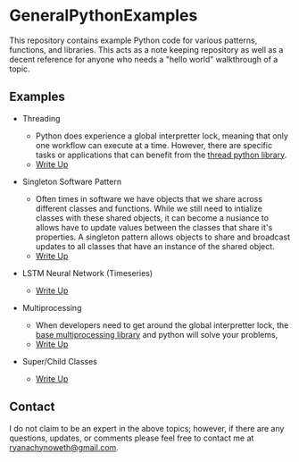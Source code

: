 # GeneralPythonExamples
This repository contains example Python code for various patterns, functions, and libraries. This acts as a note keeping repository as well as a decent reference for anyone who needs a "hello world" walkthrough of a topic. 

## Examples

- Threading
    - Python does experience a global interpretter lock, meaning that only one workflow can execute at a time. However, there are specific tasks or applications that can benefit from the [thread python library](https://docs.python.org/3/library/threading.html). 
    - [Write Up](threadingExample/README.md)

- Singleton Software Pattern
    - Often times in software we have objects that we share across different classes and functions. While we still need to intialize classes with these shared objects, it can become a nusiance to allows have to update values between the classes that share it's properties. A singleton pattern allows objects to share and broadcast updates to all classes that have an instance of the shared object. 
    - [Write Up](singletonExample/README.md)

- LSTM Neural Network (Timeseries)
    - [Write Up](LSTM/README.md)

- Multiprocessing
    - When developers need to get around the global interpretter lock, the [base multiprocessing library](https://docs.python.org/3/library/multiprocessing.html) and python will solve your problems, 
    - [Write Up](multiprocessingExample/README.md)

- Super/Child Classes
    - [Write Up](superClass/README.md)


## Contact 

I do not claim to be an expert in the above topics; however, if there are any questions, updates, or comments please feel free to contact me at ryanachynoweth@gmail.com. 
